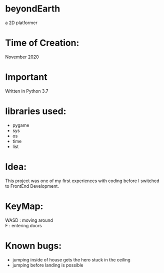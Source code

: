 # beyondEarth
a 2D platformer

# Time of Creation:
November 2020

# Important
Written in Python 3.7

# libraries used:
- pygame
- sys
- os
- time
- list

# Idea:
This project was one of my first experiences with coding before I switched to FrontEnd Development.


# KeyMap: <br>
WASD    :  moving around <br>
F       :  entering doors <br>

# Known bugs:
- jumping inside of house gets the hero stuck in the ceiling
- jumping before landing is possible
